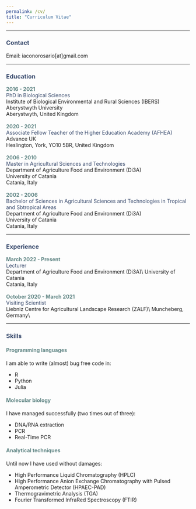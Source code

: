 ```yaml
---
permalink: /cv/
title: "Curriculum Vitae"
---
```


*** 

### <span style="color: #36486b;" >Contact</span> 
Email: iaconorosario[at]gmail.com

***

### <span style="color: #36486b;" >Education</span> 
**<span style="color: #618685;" >2016 - 2021</span>**\
<span style="color: #36486b;" >PhD in Biological Sciences</span>\
Institute of Biological Environmental and Rural Sciences (IBERS)\
Aberystwyth University\
Aberystwyth, United Kingdom\
\
**<span style="color: #618685;" >2020 - 2021</span>**\
<span style="color: #36486b;" >Associate Fellow Teacher of the Higher Education Academy (AFHEA)</span>\
Advance UK\
Heslington, York, YO10 5BR, United Kingdom\
\
**<span style="color: #618685;" >2006 - 2010</span>**\
<span style="color: #36486b;" >Master in Agricultural Sciences and Technologies</span>\
Department of Agriculture Food and Environment (Di3A)\
University of Catania\
Catania, Italy\
\
**<span style="color: #618685;" >2002 - 2006</span>**\
<span style="color: #36486b;" >Bachelor of Sciences in Agricultural Sciences and Technologies in Tropical and Sbtropical Areas</span>\
Department of Agriculture Food and Environment (Di3A)\
University of Catania\
Catania, Italy

***

### <span style="color: #36486b;" >Experience</span>
**<span style="color: #618685;" >March 2022 - Present</span>**\
<span style="color: #36486b;" >Lecturer</span>\
Department of Agriculture Food and Environment (Di3A)\ 
University of Catania\
Catania, Italy\
\
**<span style="color: #618685;" >October 2020 - March 2021 </span>**\
<span style="color: #36486b;" >Visiting Scientist</span>\
Liebniz Centre for Agricultural Landscape Research (ZALF)\ 
Muncheberg, Germany\

***

### <span style="color: #36486b;" >Skills</span>
#### <span style="color: #618685;" >Programming languages</span>
I am able to write (almost) bug free code in:
* R 
* Python
* Julia
#### <span style="color: #618685;" >Molecular biology</span>
I have managed successfully (two times out of three):
* DNA/RNA extraction
* PCR
* Real-Time PCR
#### <span style="color: #618685;" >Analytical techniques</span>
Until now I have used without damages:
* High Performance Liquid Chromatography (HPLC)
* High Performance Anion Exchange Chromatography with Pulsed Amperometric Detector (HPAEC-PAD) 
* Thermogravimetric Analysis (TGA)
* Fourier Transformed InfraRed Spectroscopy (FTIR)
